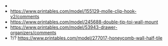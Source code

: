 - 
- https://www.printables.com/model/155129-molle-clip-hook-v2/comments
- https://www.printables.com/model/245688-double-tip-toi-wall-mount
- https://www.printables.com/model/53943-drawer-organizers/comments
- ?/? https://www.printables.com/model/277017-honeycomb-wall-half-tile